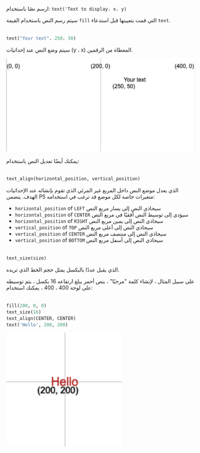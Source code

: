 ارسم نصًا باستخدام: `text('Text to display، x، y)`

سيتم رسم النص باستخدام القيمة `fill` التي قمت بتعيينها قبل استدعاء `text`.

```python

text("Your text"، 250، 50)

```

سيتم وضع النص عند إحداثيات (y ، x) المعطاة من الرقمين.

![يظهر "نصك" على شبكة مؤشر في موضع (250 ، 50) في الزاوية اليسرى السفلية.](images/text_grid.png)

يمكنك أيضًا تعديل النص باستخدام:

```python

text_align(horizontal_position, vertical_position) 

```

الذي يعدل موضع النص داخل المربع غير المرئي الذي تقوم بإنشائه عند الإحداثيات الهدف. يتضمن P5 متغيرات خاصة لكل موضع قد ترغب في استخدامه:

 - `horizontal_position` of `LEFT` سيحاذي النص إلى يسار مربع النص
 - `horizontal_position` of `CENTER` سيؤدي إلى توسيط النص أفقيًا في مربع النص
 - `horizontal_position` of `RIGHT` سيحاذي النص إلى يمين مربع النص
 - `vertical_position` of `TOP` سيحاذي النص إلى أعلى مربع النص
 - `vertical_position` of `CENTER` سيحاذي النص إلى منتصف مربع النص
 - `vertical_position` of `BOTTOM` سيحاذي النص إلى أسفل مربع النص

```python

text_size(size)

```

الذي يقبل عددًا بالبكسل يمثل حجم الخط الذي تريده.

على سبيل المثال ، لإنشاء كلمة "مرحبًا" ، بنص أحمر يبلغ ارتفاعه 16 بكسل ، يتم توسيطه على لوحة 400 ، 400 ، يمكنك استخدام:

```python

fill(200, 0, 0)
text_size(16)
text_align(CENTER, CENTER)
text('Hello', 200, 200)

```

![تظهر كلمة "مرحبًا" بخط أحمر في وسط شبكة مؤشرة (200 ، 200).](images/all_features.png) 
